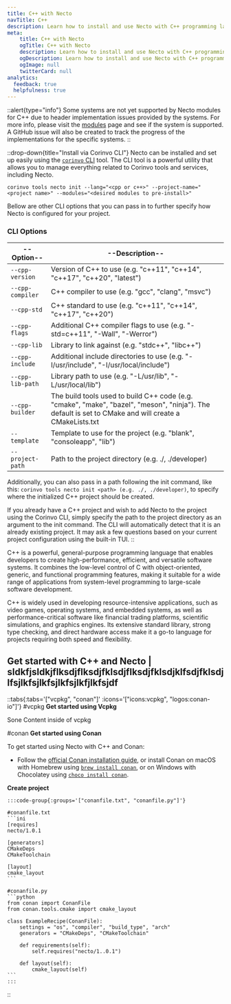 ```yaml
---
title: C++ with Necto
navTitle: C++
description: Learn how to install and use Necto with C++ programming language.
meta: 
    title: C++ with Necto
    ogTitle: C++ with Necto
    description: Learn how to install and use Necto with C++ programming language.
    ogDescription: Learn how to install and use Necto with C++ programming language.
    ogImage: null
    twitterCard: null
analytics:
  feedback: true
  helpfulness: true
---
```


::alert{type="info"}
Some systems are not yet supported by Necto modules for C++ due to header implementation issues provided by the systems. For more info, please visit the [modules](https://necto.dev/modules) page and see if the system is supported. A GitHub issue will also be created to track the progress of the implementations for the specific systems. 
::

::drop-down{title="Install via Corinvo CLI"}
Necto can be installed and set up easily using the [`corinvo` CLI](https://cli.corinvo.dev) tool. The CLI tool is a powerful utility that allows you to manage everything related to Corinvo tools and services, including Necto.

```shellscript [terminal]
corinvo tools necto init --lang="<cpp or c++>" --project-name="<project name>" --modules="<desired modules to pre-install>"
```

Bellow are other CLI options that you can pass in to further specify how Necto is configured for your project.

### CLI Options
 
| --Option--          | --Description--                                                        |
| ----------------- | --------------------------------------------------------------------- |
| `--cpp-version` | Version of C++ to use (e.g. "c++11", "c++14", "c++17", "c++20", "latest")    |
| `--cpp-compiler` | C++ compiler to use (e.g. "gcc", "clang", "msvc")                  |
| `--cpp-std`     | C++ standard to use (e.g. "c++11", "c++14", "c++17", "c++20")      |
| `--cpp-flags`    | Additional C++ compiler flags to use (e.g. "-std=c++11", "-Wall", "-Werror") |
| `--cpp-lib`      | Library to link against (e.g. "stdc++", "libc++")                  |
| `--cpp-include`  | Additional include directories to use (e.g. "-I/usr/include", "-I/usr/local/include") |
| `--cpp-lib-path` | Library path to use (e.g. "-L/usr/lib", "-L/usr/local/lib")        |
| `--cpp-builder`  | The build tools used to build C++ code (e.g. "cmake", "make", "bazel", "meson", "ninja"). The default is set to CMake and will create a CMakeLists.txt |
| `--template`     | Template to use for the project (e.g. "blank", "consoleapp", "lib") |
| `--project-path`  | Path to the project directory (e.g. ./, ./developer)               |


Additionally, you can also pass in a path following the init command, like this: `corinvo tools necto init <path> (e.g. ./, ./developer)`, to specify where the initialized C++ project should be created.

If you already have a C++ project and wish to add Necto to the project using the Corinvo CLI, simply specify the path to the project directory as an argument to the init command. The CLI will automatically detect that it is an already existing project. It may ask a few questions based on your current project configuration using the built-in TUI.
::

C++ is a powerful, general-purpose programming language that enables developers to create high-performance, efficient, and versatile software systems. It combines the low-level control of C with object-oriented, generic, and functional programming features, making it suitable for a wide range of applications from system-level programming to large-scale software development.

C++ is widely used in developing resource-intensive applications, such as video games, operating systems, and embedded systems, as well as performance-critical software like financial trading platforms, scientific simulations, and graphics engines. Its extensive standard library, strong type checking, and direct hardware access make it a go-to language for projects requiring both speed and flexibility.


## Get started with C++ and Necto | sldkfjsldkjflksdjflksdjfklsdjflksdjfklsdjklfsdjfklsdjlfsjlkfsjlkfsjlkfsjlkfjlkfsjdf

::tabs{:tabs='["vcpkg", "conan"]' :icons='["icons:vcpkg", "logos:conan-io"]'}
#vcpkg
<strong class="flex dark:text-[#EDEDED] text-red-500 text-[24px] font-[700] leading-[32px] tracking-tight mt-[2em] mb-[1em] items-center">Get started using Vcpkg</strong>

Sone Content inside of vcpkg
    
#conan
<strong class="flex dark:text-[#EDEDED] text-red-500 text-[24px] font-[700] leading-[32px] tracking-tight mt-[2em] mb-[1em] items-center">Get started using Conan</strong>

To get started using Necto with C++ and Conan:
- Follow the [official Conan installation guide](https://docs.conan.io/2/installation.html), or install Conan on macOS with Homebrew using [`brew install conan`](https://formulae.brew.sh/formula/conan), or on Windows with Chocolatey using [`choco install conan`](https://community.chocolatey.org/packages/conan).

<strong class="flex dark:text-[#EDEDED] text-red-500 text-[20px] font-[600] leading-[32px] tracking-tight mt-[1.6em] mb-[0.6em] items-center">Create project</strong>

    :::code-group{:groups='["conanfile.txt", "conanfile.py"]'}
    
    #conanfile.txt
    ```ini
    [requires]
    necto/1.0.1
    
    [generators]
    CMakeDeps
    CMakeToolchain
    
    [layout]
    cmake_layout
    ```
    
    #conanfile.py
    ```python
    from conan import ConanFile
    from conan.tools.cmake import cmake_layout
    
    class ExampleRecipe(ConanFile):
        settings = "os", "compiler", "build_type", "arch"
        generators = "CMakeDeps", "CMakeToolchain"
    
        def requirements(self):
            self.requires("necto/1..0.1")
    
        def layout(self):
            cmake_layout(self)
    ```
    :::
::

